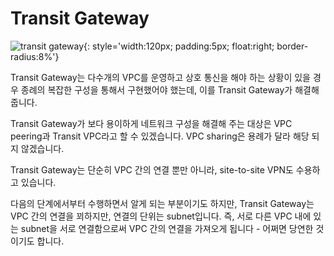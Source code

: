 # Transit Gateway

![transit gateway](/images/networking/transit-gateway/icon.png){: style='width:120px; padding:5px; float:right; border-radius:8%'}

Transit Gateway는 다수개의 VPC를 운영하고 상호 통신을 해야 하는 상황이 있을 경우
종례의 복잡한 구성을 통해서 구현했어야 했는데, 이를 Transit Gateway가 해결해 줍니다.

Transit Gateway가 보다 용이하게 네트워크 구성을 해결해 주는 대상은
VPC peering과 Transit VPC라고 할 수 있겠습니다.
VPC sharing은 용례가 달라 해당 되지 않겠습니다.

Transit Gateway는 단순히 VPC 간의 연결 뿐만 아니라,
site-to-site VPN도 수용하고 있습니다.

다음의 단계에서부터 수행하면서 알게 되는 부분이기도 하지만,
Transit Gateway는 VPC 간의 연결을 꾀하지만, 연결의 단위는 subnet입니다.
즉, 서로 다른 VPC 내에 있는 subnet을 서로 연결함으로써
VPC 간의 연결을 가져오게 됩니다 - 어쩌면 당연한 것이기도 합니다.

